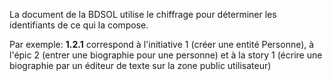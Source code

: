 La document de la BDSOL utilise le chiffrage pour déterminer les identifiants de ce qui la compose.

Par exemple: **1.2.1** correspond à l'initiative 1 (créer une entité Personne), à l'épic 2 (entrer une biographie pour une personne) et à la story 1 (écrire une biographie par un éditeur de texte sur la zone public utilisateur)